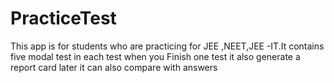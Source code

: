 # PracticeTest
This app is for students who are practicing for JEE ,NEET,JEE -IT.It contains five modal test in each test
when you Finish one test it also generate a report card
later it can also compare with answers
